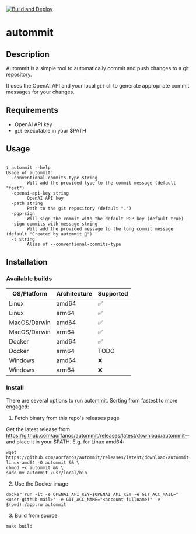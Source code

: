[![Build and Deploy](https://github.com/aorfanos/autommit/actions/workflows/build.yaml/badge.svg?branch=main)](https://github.com/aorfanos/autommit/actions/workflows/build.yaml)
# autommit

## Description 

Autommit is a simple tool to automatically commit and push changes to a git repository.

It uses the OpenAI API and your local `git` cli to generate appropriate commit messages for your changes.

## Requirements

- OpenAI API key
- `git` executable in your $PATH

## Usage

```shell

❯ autommit --help
Usage of autommit:
  -conventional-commits-type string
        Will add the provided type to the commit message (default "feat")
  -openai-api-key string
        OpenAI API key
  -path string
        Path to the git repository (default ".")
  -pgp-sign
        Will sign the commit with the default PGP key (default true)
  -sign-commits-with-message string
        Will add the provided message to the long commit message (default "Created by autommit 🦄")
  -t string
        Alias of --conventional-commits-type
```

## Installation

### Available builds

| OS/Platform  | Architecture | Supported |
|--------------|--------------|-----------|
| Linux        | amd64        | ✅         |
| Linux        | arm64        | ✅         |
| MacOS/Darwin | amd64        | ✅         |
| MacOS/Darwin | arm64        | ✅         |
| Docker       | amd64        | ✅         |
| Docker       | arm64        | TODO       |
| Windows      | amd64        | ❌         |
| Windows      | arm64        | ❌         |

### Install

There are several options to run autommit. Sorting from fastest to more engaged:

1. Fetch binary from this repo's releases page

Get the latest release from https://github.com/aorfanos/autommit/releases/latest/download/autommit-<OS>-<ARCH> and place it in your $PATH.
E.g. for Linux amd64:

```shell
wget https://github.com/aorfanos/autommit/releases/latest/download/autommit-linux-amd64 -O autommit && \
chmod +x autommit && \
sudo mv autommit /usr/local/bin
```

2. Use the Docker image

```shell
docker run -it -e OPENAI_API_KEY=$OPENAI_API_KEY -e GIT_ACC_MAIL="<user-github-mail>" -e GIT_ACC_NAME="<account-fullname)" -v $(pwd):/app:rw autommit
```

3. Build from source

```shell
make build
```